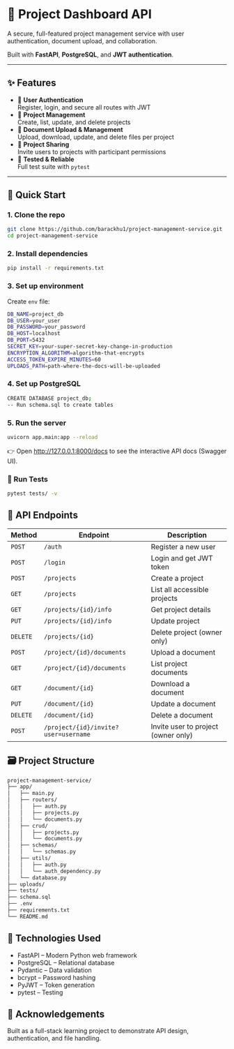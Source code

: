 # 📁 Project Dashboard API

A secure, full-featured project management service with user authentication, document upload, and collaboration.

Built with **FastAPI**, **PostgreSQL**, and **JWT authentication**.

---

## ✨ Features

- 🔐 **User Authentication**  
  Register, login, and secure all routes with JWT
- 📂 **Project Management**  
  Create, list, update, and delete projects
- 📎 **Document Upload & Management**  
  Upload, download, update, and delete files per project
- 👥 **Project Sharing**  
  Invite users to projects with participant permissions
- 🧪 **Tested & Reliable**  
  Full test suite with `pytest`

---

## 🚀 Quick Start

### 1. Clone the repo
```bash
git clone https://github.com/barackhu1/project-management-service.git
cd project-management-service
```

### 2. Install dependencies
```bash
pip install -r requirements.txt
```

### 3. Set up environment
Create `env` file:

```bash
DB_NAME=project_db
DB_USER=your_user
DB_PASSWORD=your_password
DB_HOST=localhost
DB_PORT=5432
SECRET_KEY=your-super-secret-key-change-in-production
ENCRYPTION_ALGORITHM=algorithm-that-encrypts
ACCESS_TOKEN_EXPIRE_MINUTES=60
UPLOADS_PATH=path-where-the-docs-will-be-uploaded
```

### 4. Set up PostgreSQL

```bash
CREATE DATABASE project_db;
-- Run schema.sql to create tables
```

### 5. Run the server
```bash
uvicorn app.main:app --reload
```
👉 Open http://127.0.0.1:8000/docs to see the interactive API docs (Swagger UI).

### 🧪 Run Tests

```bash
pytest tests/ -v
```

## 🔐 API Endpoints

| Method | Endpoint | Description |
|--------|---------|-------------|
| `POST` | `/auth` | Register a new user |
| `POST` | `/login` | Login and get JWT token |
| `POST` | `/projects` | Create a project |
| `GET` | `/projects` | List all accessible projects |
| `GET` | `/projects/{id}/info` | Get project details |
| `PUT` | `/projects/{id}/info` | Update project |
| `DELETE` | `/projects/{id}` | Delete project (owner only) |
| `POST` | `/project/{id}/documents` | Upload a document |
| `GET` | `/project/{id}/documents` | List project documents |
| `GET` | `/document/{id}` | Download a document |
| `PUT` | `/document/{id}` | Update a document |
| `DELETE` | `/document/{id}` | Delete a document |
| `POST` | `/project/{id}/invite?user=username` | Invite user to project (owner only) |

## 🗃️ Project Structure
```bash
project-management-service/
├── app/
│   ├── main.py
│   ├── routers/
│   │   ├── auth.py
│   │   ├── projects.py
│   │   └── documents.py
│   ├── crud/
│   │   ├── projects.py
│   │   └── documents.py
│   ├── schemas/
│   │   └── schemas.py
│   ├── utils/
│   │   ├── auth.py
│   │   └── auth_dependency.py
│   └── database.py
├── uploads/                  
├── tests/                    
├── schema.sql                
├── .env                      
├── requirements.txt
└── README.md
```

## 🧰 Technologies Used

- FastAPI – Modern Python web framework
- PostgreSQL – Relational database
- Pydantic – Data validation
- bcrypt – Password hashing
- PyJWT – Token generation
- pytest – Testing

## 🙌 Acknowledgements
Built as a full-stack learning project to demonstrate API design, authentication, and file handling.